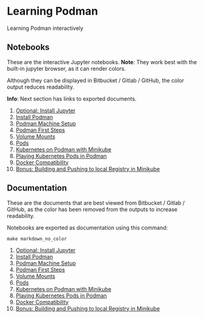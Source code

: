 # Learning Podman

Learning Podman interactively

## Notebooks

These are the interactive Jupyter notebooks.
**Note**: They work best with the built-in jupyter browser, as it can render colors.

Although they can be displayed in Bitbucket / Gitlab / GitHub, the color output reduces readability.

**Info**: Next section has links to exported documents.

1. [Optional: Install Jupyter](./00_Install_Jupyter.ipynb)
1. [Install Podman](./00_Install_Podman.ipynb)
1. [Podman Machine Setup](./01_Podman_Setup.ipynb)
1. [Podman First Steps](./02_Podman_First_Steps.ipynb)
1. [Volume Mounts](./03_Container_Volume_Mounts.ipynb)
1. [Pods](./04_Pods.ipynb)
1. [Kubernetes on Podman with Minikube](./05_Minikube_on_Podman.ipynb)
1. [Playing Kubernetes Pods in Podman](./06_Play_Kubernetes_Pods.ipynb)
1. [Docker Compatibility](./07_Docker_Compatibility_and_Compose.ipynb)
1. [Bonus: Building and Pushing to local Registry in Minikube](./08_Bonus_Building_and_Pushing_Images_to_Minikube.ipynb)


## Documentation

These are the documents that are best viewed from Bitbucket / Gitlab / GitHub, as the color has been removed from the outputs to increase readability.

Notebooks are exported as documentation using this command:

`make markdown_no_color`

1. [Optional: Install Jupyter](doc/00_Install_Jupyter.md)
1. [Install Podman](doc/00_Install_Podman.md)
1. [Podman Machine Setup](doc/01_Podman_Setup.md)
1. [Podman First Steps](doc/02_Podman_First_Steps.md)
1. [Volume Mounts](doc/03_Container_Volume_Mounts.md)
1. [Pods](doc/04_Pods.md)
1. [Kubernetes on Podman with Minikube](doc/05_Minikube_on_Podman.md)
1. [Playing Kubernetes Pods in Podman](doc/06_Play_Kubernetes_Pods.md)
1. [Docker Compatibility](doc/07_Docker_Compatibility_and_Compose.md)
1. [Bonus: Building and Pushing to local Registry in Minikube](doc/08_Bonus_Building_and_Pushing_Images_to_Minikube.md)

